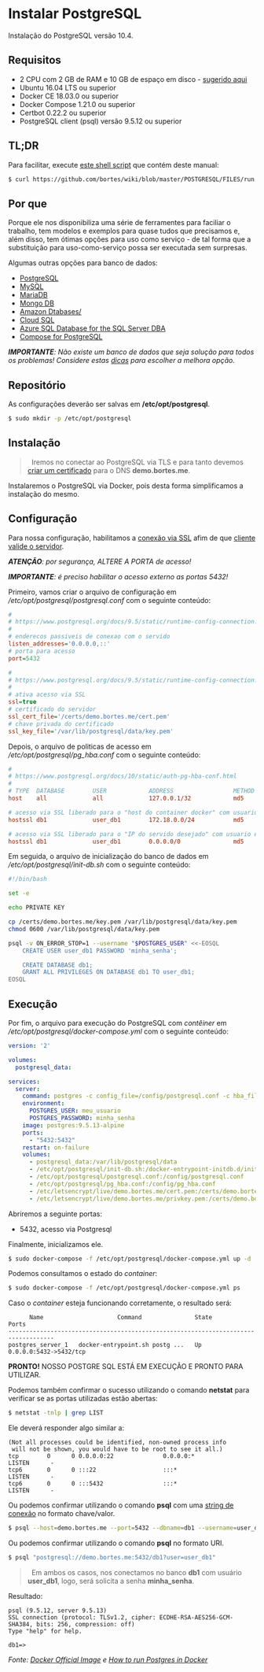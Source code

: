 # Instalar PostgreSQL

Instalação do PostgreSQL versão 10.4.

## Requisitos

+ 2 CPU com 2 GB de RAM e 10 GB de espaço em disco - [sugerido aqui](https://www.commandprompt.com/blog/postgresql_mininum_requirements/)
+ Ubuntu 16.04 LTS ou superior
+ Docker CE 18.03.0 ou superior
+ Docker Compose 1.21.0 ou superior
+ Certbot 0.22.2 ou superior
+ PostgreSQL client (psql) versão 9.5.12 ou superior

## TL;DR

Para facilitar, execute [este shell script](./FILES/run.sh) que contém deste manual:

```bash
$ curl https://github.com/bortes/wiki/blob/master/POSTGRESQL/FILES/run.sh | sudo bash
```

## Por que

Porque ele nos disponibiliza uma série de ferramentes para faciliar o trabalho, tem modelos e exemplos para quase tudos que precisamos e, além disso, tem ótimas opções para uso como serviço - de tal forma que a substituição para uso-como-serviço possa ser executada sem surpresas.

Algumas outras opções para banco de dados:
+ [PostgreSQL](https://www.postgresql.org/)
+ [MySQL](https://www.mysql.com/)
+ [MariaDB](https://mariadb.com/)
+ [Mongo DB](https://www.mongodb.com/)
+ [Amazon Dtabases/](https://aws.amazon.com/products/databases/)
+ [Cloud SQL](https://cloud.google.com/sql/)
+ [Azure SQL Database for the SQL Server DBA](https://www.pluralsight.com/courses/azure-sql-database-dba)
+ [Compose for PostgreSQL](https://www.ibm.com/cloud/compose/postgresql)

_**IMPORTANTE**: Não existe um banco de dados que seja solução para todos os problemas! Considere estas [dicas](https://blog.cloud66.com/3-tips-for-selecting-the-right-database-for-your-app/) para escolher a melhora opção._

## Repositório

As configurações deverão ser salvas em **/etc/opt/postgresql**.

```bash
$ sudo mkdir -p /etc/opt/postgresql
```

## Instalação

> &nbsp;
> Iremos no conectar ao PostgreSQL via TLS e para tanto devemos [criar um certificado](../TLS/README.md) para o DNS **demo.bortes.me**.
> &nbsp;

Instalaremos o PostgreSQL via Docker, pois desta forma simplificamos a instalação do mesmo.

## Configuração

Para nossa configuração, habilitamos a [conexão via SSL](https://www.postgresql.org/docs/9.5/static/ssl-tcp.html#SSL-CLIENT-CERTIFICATES) afim de que [cliente valide o servidor](https://www.postgresql.org/docs/9.5/static/libpq-ssl.html#LIBPQ-SSL-INITIALIZE).

_**ATENÇÃO**: por segurança, ALTERE A PORTA de acesso!_

_**IMPORTANTE**: é preciso habilitar o acesso externo as portas 5432!_

Primeiro, vamos criar o arquivo de configuração em _/etc/opt/postgresql/postgresql.conf_ com o seguinte conteúdo:

```ini
#
# https://www.postgresql.org/docs/9.5/static/runtime-config-connection.html#RUNTIME-CONFIG-CONNECTION-SETTINGS
#
# enderecos passiveis de conexao com o servido
listen_addresses='0.0.0.0,::'
# porta para acesso
port=5432

#
# https://www.postgresql.org/docs/9.5/static/runtime-config-connection.html#RUNTIME-CONFIG-CONNECTION-SECURITY
#
# ativa acesso via SSL
ssl=true
# certificado do servidor
ssl_cert_file='/certs/demo.bortes.me/cert.pem'
# chave privada do certificado
ssl_key_file='/var/lib/postgresql/data/key.pem'
```

Depois, o arquivo de politicas de acesso em _/etc/opt/postgresql/pg_hba.conf_ com o seguinte conteúdo:

```ini
#
# https://www.postgresql.org/docs/10/static/auth-pg-hba-conf.html
#
# TYPE  DATABASE        USER            ADDRESS                 METHOD
host    all             all             127.0.0.1/32            md5

# acesso via SSL liberado para o "host do container docker" com usuario e senha
hostssl db1             user_db1        172.18.0.0/24           md5

# acesso via SSL liberado para o "IP do servido desejado" com usuario e senha
hostssl db1             user_db1        0.0.0.0/0               md5
```

Em seguida, o arquivo de inicialização do banco de dados em _/etc/opt/postgresql/init-db.sh_ com o seguinte conteúdo:

```bash
#!/bin/bash

set -e

echo PRIVATE KEY

cp /certs/demo.bortes.me/key.pem /var/lib/postgresql/data/key.pem
chmod 0600 /var/lib/postgresql/data/key.pem

psql -v ON_ERROR_STOP=1 --username "$POSTGRES_USER" <<-EOSQL
    CREATE USER user_db1 PASSWORD 'minha_senha';

    CREATE DATABASE db1;
    GRANT ALL PRIVILEGES ON DATABASE db1 TO user_db1;
EOSQL
```

## Execução

Por fim, o arquivo para execução do PostgreSQL com _contêiner_ em _/etc/opt/postgresql/docker-compose.yml_ com o seguinte conteúdo:

```yaml
version: '2'

volumes:
  postgresql_data:

services:
  server:
    command: postgres -c config_file=/config/postgresql.conf -c hba_file=/config/pg_hba.conf
    environment:
      POSTGRES_USER: meu_usuario
      POSTGRES_PASSWORD: minha_senha
    image: postgres:9.5.13-alpine
    ports:
      - "5432:5432"
    restart: on-failure
    volumes:
      - postgresql_data:/var/lib/postgresql/data
      - /etc/opt/postgresql/init-db.sh:/docker-entrypoint-initdb.d/init-db.sh
      - /etc/opt/postgresql/postgresql.conf:/config/postgresql.conf
      - /etc/opt/postgresql/pg_hba.conf:/config/pg_hba.conf
      - /etc/letsencrypt/live/demo.bortes.me/cert.pem:/certs/demo.bortes.me/cert.pem
      - /etc/letsencrypt/live/demo.bortes.me/privkey.pem:/certs/demo.bortes.me/key.pem
```

Abriremos a seguinte portas:

+ 5432, acesso via Postgresql

Finalmente, inicializamos ele.

```bash
$ sudo docker-compose -f /etc/opt/postgresql/docker-compose.yml up -d
```

Podemos consultamos o estado do _container_:

```bash
$ sudo docker-compose -f /etc/opt/postgresql/docker-compose.yml ps
```

Caso o _container_ esteja funcionando corretamente, o resultado será:

```
      Name                     Command               State           Ports         
-----------------------------------------------------------------------------------
postgres_server_1   docker-entrypoint.sh postg ...   Up      0.0.0.0:5432->5432/tcp
```

**PRONTO!** NOSSO POSTGRE SQL ESTÁ EM EXECUÇÃO E PRONTO PARA UTILIZAR.

Podemos também confirmar o sucesso utilizando o comando **netstat** para verificar se as portas utilizadas estão abertas:

```bash
$ netstat -tnlp | grep LIST
```

Ele deverá responder algo similar a:

```
(Not all processes could be identified, non-owned process info
 will not be shown, you would have to be root to see it all.)
tcp        0      0 0.0.0.0:22              0.0.0.0:*               LISTEN      -
tcp6       0      0 :::22                   :::*                    LISTEN      -
tcp6       0      0 :::5432                 :::*                    LISTEN      -
```

Ou podemos confirmar utilizando o comando **psql** com uma [string de conexão](https://www.postgresql.org/docs/9.5/static/libpq-connect.html#LIBPQ-CONNSTRING) no formato chave/valor.

```bash
$ psql --host=demo.bortes.me --port=5432 --dbname=db1 --username=user_db1 --password
```

Ou podemos confirmar utilizando o comando **psql** no formato URI.

```bash
$ psql "postgresql://demo.bortes.me:5432/db1?user=user_db1"
```

> &nbsp;
> Em ambos os casos, nos conectamos no banco **db1** com usuário **user\_db1**, logo, será solicita a senha **minha\_senha**.
> &nbsp;

Resultado:

```
psql (9.5.12, server 9.5.13)
SSL connection (protocol: TLSv1.2, cipher: ECDHE-RSA-AES256-GCM-SHA384, bits: 256, compression: off)
Type "help" for help.

db1=>
```

_Fonte: [Docker Official Image](https://hub.docker.com/_/postgres/) e [How to run Postgres in Docker](http://blog.zentaly.com/how-to-run-postgres-in-docker/)_
